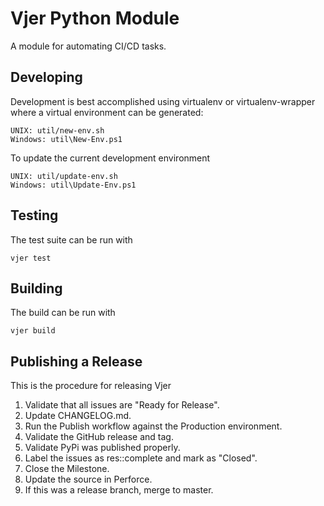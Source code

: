# Vjer Python Module

A module for automating CI/CD tasks.

## Developing

Development is best accomplished using virtualenv or virtualenv-wrapper where a virtual environment can be generated:

    UNIX: util/new-env.sh
    Windows: util\New-Env.ps1

To update the current development environment

    UNIX: util/update-env.sh
    Windows: util\Update-Env.ps1

## Testing

The test suite can be run with

    vjer test

## Building

The build can be run with

    vjer build

## Publishing a Release

This is the procedure for releasing Vjer

1. Validate that all issues are "Ready for Release".
1. Update CHANGELOG.md.
1. Run the Publish workflow against the Production environment.
1. Validate the GitHub release and tag.
1. Validate PyPi was published properly.
1. Label the issues as res::complete and mark as "Closed".
1. Close the Milestone.
1. Update the source in Perforce.
1. If this was a release branch, merge to master.

<!--- cSpell:ignore vjer virtualenv -->
